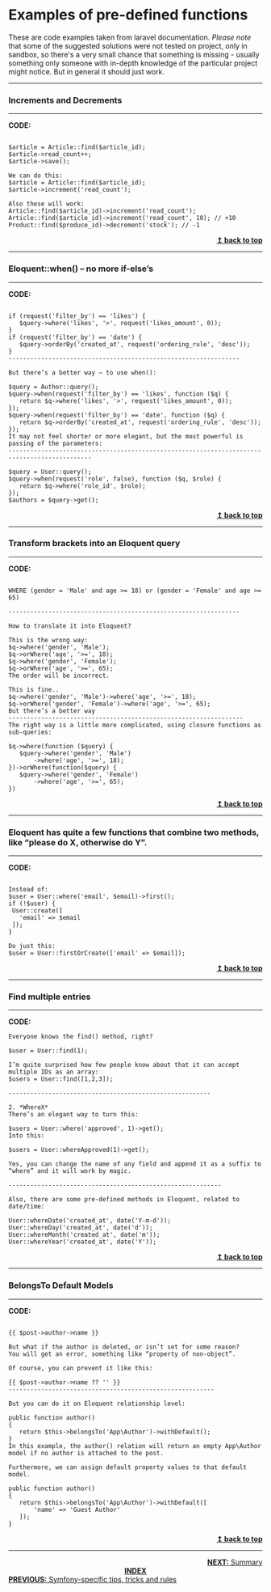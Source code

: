 
# Examples of pre-defined functions

These are code examples taken from laravel documentation. *Please note* that some of the suggested solutions were not tested on project, only in sandbox, so there's a very small chance that something is missing - usually something only someone with in-depth knowledge of the particular project might notice. But in general it should just work.

<hr>

###  Increments and Decrements

<hr>

**CODE:**
```Instead of this:

$article = Article::find($article_id);
$article->read_count++;
$article->save();

We can do this:
$article = Article::find($article_id);
$article->increment('read_count');

Also these will work:
Article::find($article_id)->increment('read_count');
Article::find($article_id)->increment('read_count', 10); // +10
Product::find($produce_id)->decrement('stock'); // -1
```

<div align="right">
    <b><a href="#top">↥ back to top</a></b>
</div>

<hr>

###  Eloquent::when() – no more if-else’s

<hr>

**CODE:**
```Many of us write conditional queries with “if-else”, something like this:

if (request('filter_by') == 'likes') {
   $query->where('likes', '>', request('likes_amount', 0));
}
if (request('filter_by') == 'date') {
   $query->orderBy('created_at', request('ordering_rule', 'desc'));
}
----------------------------------------------------------------

But there’s a better way – to use when():

$query = Author::query();
$query->when(request('filter_by') == 'likes', function ($q) {
   return $q->where('likes', '>', request('likes_amount', 0));
});
$query->when(request('filter_by') == 'date', function ($q) {
   return $q->orderBy('created_at', request('ordering_rule', 'desc'));
});
It may not feel shorter or more elegant, but the most powerful is passing of the parameters:
---------------------------------------------------------------------------------------------

$query = User::query();
$query->when(request('role', false), function ($q, $role) {
   return $q->where('role_id', $role);
});
$authors = $query->get();
```


<div align="right">
    <b><a href="#top">↥ back to top</a></b>
</div>

<hr>

###  Transform brackets into an Eloquent query

<hr>

**CODE:**
```What if you have and-or mix in your SQL query, like this:

WHERE (gender = 'Male' and age >= 18) or (gender = 'Female' and age >= 65)

----------------------------------------------------------------

How to translate it into Eloquent?

This is the wrong way:
$q->where('gender', 'Male');
$q->orWhere('age', '>=', 18);
$q->where('gender', 'Female');
$q->orWhere('age', '>=', 65);
The order will be incorrect.

This is fine..
$q->where('gender', 'Male')->where('age', '>=', 18);
$q->orWhere('gender', 'Female')->where('age', '>=', 65);
But there’s a better way
-----------------------------------------------------------------
The right way is a little more complicated, using closure functions as sub-queries:

$q->where(function ($query) {
   $query->where('gender', 'Male')
       ->where('age', '>=', 18);
})->orWhere(function($query) {
   $query->where('gender', 'Female')
       ->where('age', '>=', 65);
})
```


<div align="right">
    <b><a href="#top">↥ back to top</a></b>
</div>

<hr>

###  Eloquent has quite a few functions that combine two methods, like “please do X, otherwise do Y”.

<hr>

**CODE:**
```Like:  firstOrCreate():

Instead of:
$user = User::where('email', $email)->first();
if (!$user) {
 User::create([
   'email' => $email
 ]);
}

Do just this:
$user = User::firstOrCreate(['email' => $email]);
```


<div align="right">
    <b><a href="#top">↥ back to top</a></b>
</div>

<hr>

###  Find multiple entries

<hr>

**CODE:**
```1. *find()*
Everyone knows the find() method, right?

$user = User::find(1);

I’m quite surprised how few people know about that it can accept multiple IDs as an array:
$users = User::find([1,2,3]);

--------------------------------------------------------

2. *WhereX*
There’s an elegant way to turn this:

$users = User::where('approved', 1)->get();
Into this:

$users = User::whereApproved(1)->get();

Yes, you can change the name of any field and append it as a suffix to “where” and it will work by magic.

-----------------------------------------------------------

Also, there are some pre-defined methods in Eloquent, related to date/time:

User::whereDate('created_at', date('Y-m-d'));
User::whereDay('created_at', date('d'));
User::whereMonth('created_at', date('m'));
User::whereYear('created_at', date('Y'));
```


<div align="right">
    <b><a href="#top">↥ back to top</a></b>
</div>

<hr>

###  BelongsTo Default Models

<hr>

**CODE:**
```Let’s say you have Post belonging to Author and then Blade code:

{{ $post->author->name }}

But what if the author is deleted, or isn’t set for some reason?
You will get an error, something like “property of non-object”.

Of course, you can prevent it like this:

{{ $post->author->name ?? '' }}
---------------------------------------------------------

But you can do it on Eloquent relationship level:

public function author()
{
   return $this->belongsTo('App\Author')->withDefault();
}
In this example, the author() relation will return an empty App\Author model if no author is attached to the post.

Furthermore, we can assign default property values to that default model.

public function author()
{
   return $this->belongsTo('App\Author')->withDefault([
       'name' => 'Guest Author'
   ]);
}
```


<div align="right">
    <b><a href="#top">↥ back to top</a></b>
</div>

<hr>

<div align="right">
<a href="../summary/README.md"><b>NEXT:</b> Summary</a>
</div>
<div align="center">
<b><a href="../README.md">INDEX</a></b>
</div>
<div align="left">
<a href="../symfony-specific-tips-tricks-and-rules/README.md"><b>PREVIOUS:</b> Symfony-specific tips, tricks and rules</a>
</div>